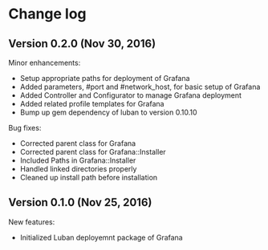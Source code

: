# Change log

## Version 0.2.0 (Nov 30, 2016)

Minor enhancements:
  * Setup appropriate paths for deployment of Grafana
  * Added parameters, #port and #network_host, for basic setup of Grafana
  * Added Controller and Configurator to manage Grafana deployment
  * Added related profile templates for Grafana
  * Bump up gem dependency of luban to version 0.10.10

Bug fixes:
  * Corrected parent class for Grafana
  * Corrected parent class for Grafana::Installer
  * Included Paths in Grafana::Installer
  * Handled linked directories properly
  * Cleaned up install path before installation

## Version 0.1.0 (Nov 25, 2016)

New features:
  * Initialized Luban deployemnt package of Grafana
